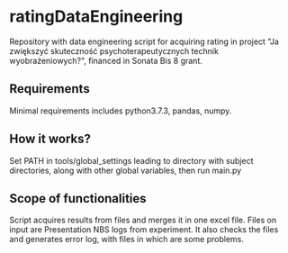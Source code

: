 # ratingDataEngineering
Repository with data engineering script for acquiring rating in project "Ja zwiększyć skuteczność psychoterapeutycznych technik wyobrażeniowych?", financed in Sonata Bis 8 grant.

## Requirements
Minimal requirements includes python3.7.3, pandas, numpy. 

## How it works?
Set PATH in tools/global_settings leading to directory with subject directories, along with other global variables, then run main.py

## Scope of functionalities
Script acquires results from files and merges it in one excel file. Files on input are Presentation NBS logs from experiment. It also checks the files and generates error log, with files in which are some problems. 
